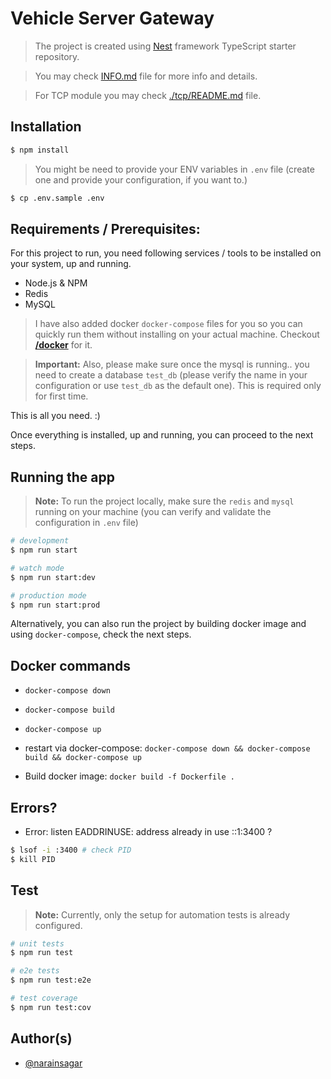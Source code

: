 # Vehicle Server Gateway

> The project is created using [Nest](https://github.com/nestjs/nest) framework TypeScript starter repository.


> You may check [INFO.md](./INFO.md) file for more info and details.


> For TCP module you may check [./tcp/README.md](./tcp/README.md) file.


## Installation

```bash
$ npm install
```

> You might be need to provide your ENV variables in `.env` file (create one and provide your configuration, if you want to.)

```bash
$ cp .env.sample .env
```

## Requirements / Prerequisites:

For this project to run, you need following services / tools to be installed on your system, up and running.

- Node.js & NPM
- Redis
- MySQL

> I have also added docker `docker-compose` files for you so you can quickly run them without installing on your actual machine. Checkout [**/docker**](./docker/) for it.


> **Important:** Also, please make sure once the mysql is running.. you need to create a database `test_db` (please verify the name in your configuration or use `test_db` as the default one). This is required only for first time.

This is all you need. :)

Once everything is installed, up and running, you can proceed to the next steps.

## Running the app

> **Note:** To run the project locally, make sure the `redis` and `mysql` running on your machine (you can verify and validate the configuration in `.env` file)

```bash
# development
$ npm run start

# watch mode
$ npm run start:dev

# production mode
$ npm run start:prod
```

Alternatively, you can also run the project by building docker image and using `docker-compose`, check the next steps.

## Docker commands

- `docker-compose down`
- `docker-compose build`
- `docker-compose up`

- restart via docker-compose: `docker-compose down && docker-compose build && docker-compose up`

- Build docker image: `docker build -f Dockerfile .`

## Errors? 

- Error: listen EADDRINUSE: address already in use ::1:3400 ?

```bash
$ lsof -i :3400 # check PID
$ kill PID
```

## Test

> **Note:** Currently, only the setup for automation tests is already configured.

```bash
# unit tests
$ npm run test

# e2e tests
$ npm run test:e2e

# test coverage
$ npm run test:cov
```

## Author(s)

- [@narainsagar](https://github.com/narainsagar)

